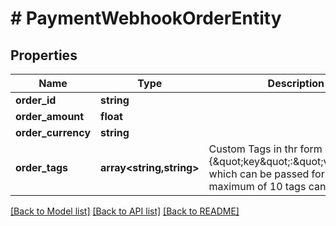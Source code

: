 # # PaymentWebhookOrderEntity

## Properties

Name | Type | Description | Notes
------------ | ------------- | ------------- | -------------
**order_id** | **string** |  | [optional]
**order_amount** | **float** |  | [optional]
**order_currency** | **string** |  | [optional]
**order_tags** | **array<string,string>** | Custom Tags in thr form of {\&quot;key\&quot;:\&quot;value\&quot;} which can be passed for an order. A maximum of 10 tags can be added | [optional]

[[Back to Model list]](../../README.md#models) [[Back to API list]](../../README.md#endpoints) [[Back to README]](../../README.md)
